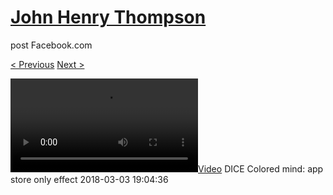 # [John Henry Thompson](../README.md)
post Facebook.com

[< Previous](2018-03-03-5.md) [Next >](2018-03-02-1.md)

[![](../media/2018-03-03/DICE-Colored-mind-app-store-only-effect.mp4)](../README.md)
DICE Colored mind: app store only effect
2018-03-03 19:04:36